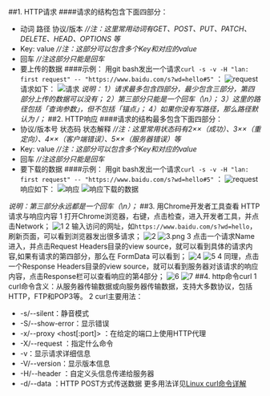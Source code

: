 ##1. HTTP请求
####请求的结构包含下面四部分：
* 动词 路径 协议/版本   *//注：这里常用动词有GET、POST、PUT、PATCH、DELETE、HEAD、OPTIONS 等* 
* Key: value     *//注：这部分可以包含多个Key和对应的value*
* 回车    *//注这部分只能是回车*
* 要上传的数据
####示例：
用git bash发出一个请求`curl -s -v -H "lan: first request" -- "https://www.baidu.com/s?wd=hello#5"`  ：
![request](https://upload-images.jianshu.io/upload_images/2124235-594e9d1fac80e00a.png?imageMogr2/auto-orient/strip%7CimageView2/2/w/1240)
请求如下：
![请求](https://upload-images.jianshu.io/upload_images/2124235-d9f5453925f18d8e.png?imageMogr2/auto-orient/strip%7CimageView2/2/w/1240)
*说明：
1）请求最多包含四部分，最少包含三部分，第四部分上传的数据可以没有；
2）第三部分只能是一个回车（\n）；
3）这里的路径包括「查询参数」，但不包括「锚点」；
4）如果你没有写路径，那么路径默认为 /；*
##2. HTTP响应
####请求的结构最多包含下面四部分：
* 协议/版本号 状态码 状态解释   *//注：这里常用状态码有2××（成功）、3××（重定向）、4××（客户端错误）、5××（服务器错误）等* 
* Key: value     *//注：这部分可以包含多个Key和对应的value*
* 回车    *//注这部分只能是回车*
* 要下载的数据
####示例：
用git bash发出一个请求`curl -s -v -H "lan: first request" -- "https://www.baidu.com/s?wd=hello#5"`  ：
![request](https://upload-images.jianshu.io/upload_images/2124235-594e9d1fac80e00a.png?imageMogr2/auto-orient/strip%7CimageView2/2/w/1240)
响应如下：
![响应](https://upload-images.jianshu.io/upload_images/2124235-8c1b8194464a3ad8.png?imageMogr2/auto-orient/strip%7CimageView2/2/w/1240)
![响应下载的数据](https://upload-images.jianshu.io/upload_images/2124235-0260df081b500422.png?imageMogr2/auto-orient/strip%7CimageView2/2/w/1240)

*说明：第三部分永远都是一个回车（\n）；*
##3. 用Chrome开发者工具查看 HTTP 请求与响应内容
1 打开Chrome浏览器，右键，点击检查，进入开发者工具，并点击Network；
![1](https://upload-images.jianshu.io/upload_images/2124235-242522b89bf51b8b.png?imageMogr2/auto-orient/strip%7CimageView2/2/w/1240)
2 输入访问的网址，如`https://www.baidu.com/s?wd=hello`，刷新页面，可以看到浏览器发出很多请求；
![2](https://upload-images.jianshu.io/upload_images/2124235-ad9416bea1bb78da.png?imageMogr2/auto-orient/strip%7CimageView2/2/w/1240)
![3.png](https://upload-images.jianshu.io/upload_images/2124235-f3fc33d81868af23.png?imageMogr2/auto-orient/strip%7CimageView2/2/w/1240)
3 点击一个请求Name进入，并点击Request Headers目录的view source，就可以看到具体的请求内容,如果有请求的第四部分，那么在 FormData 可以看到；
![4](https://upload-images.jianshu.io/upload_images/2124235-e3670a8fca1a8df8.png?imageMogr2/auto-orient/strip%7CimageView2/2/w/1240)
![5](https://upload-images.jianshu.io/upload_images/2124235-f45b1ef5e4c82792.png?imageMogr2/auto-orient/strip%7CimageView2/2/w/1240)
4 同理，点击一个Response Headers目录的view source，就可以看到服务器对该请求的响应内容，点击Response栏可以查看响应的第4部分；
![6](https://upload-images.jianshu.io/upload_images/2124235-584e8d2ff8b56091.png?imageMogr2/auto-orient/strip%7CimageView2/2/w/1240)
![7](https://upload-images.jianshu.io/upload_images/2124235-8964196b2637387e.png?imageMogr2/auto-orient/strip%7CimageView2/2/w/1240)
##4. http命令curl
1 curl命令含义：从服务器传输数据或向服务器传输数据，支持大多数协议，包括HTTP，FTP和POP3等。
2 curl主要用法：

* -s/--silent：静音模式
* -S/--show-error：显示错误
* -x/--proxy <host[:port]> ：在给定的端口上使用HTTP代理
* -X/--request <command>：指定什么命令
* -v：显示请求详细信息
* -V/--version：显示版本信息
* -H/--header <line>：自定义头信息传递给服务器
* -d/--data <data>：HTTP POST方式传送数据
更多用法详见[Linux curl命令详解](https://www.cnblogs.com/duhuo/p/5695256.html)



